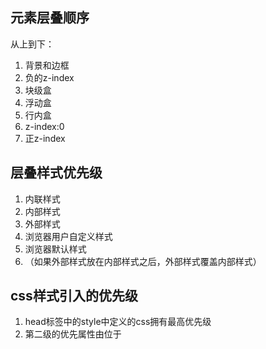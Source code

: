## 元素层叠顺序
从上到下：
1. 背景和边框
2. 负的z-index
3. 块级盒
4. 浮动盒
5. 行内盒
6. z-index:0 
7. 正z-index

## 层叠样式优先级
1. 内联样式
2. 内部样式
3. 外部样式
4. 浏览器用户自定义样式 
5. 浏览器默认样式
6. （如果外部样式放在内部样式之后，外部样式覆盖内部样式）
## css样式引入的优先级
1. head标签中的style中定义的css拥有最高优先级
2. 第二级的优先属性由位于 <style/>标签中的 @import 引入样式表所定义
3. 第三级的优先属性由<link/>标签所引入的样式表定义。
4. 第四级的优先属性由<link/>标签所引入的样式表内的 @import 导入样式表定义。
5. 第五级优先的样式有用户设定。最低级的优先权由浏览器默认。
